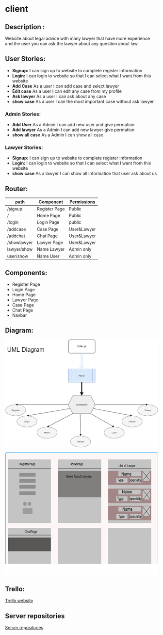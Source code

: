 # client

## Description :

Website about legal advice with many lawyer that have more experience and the user you can ask the lawyer about any question about law

## User Stories:

- **Signup:** I can sign up to website to complete register information
- **Login:** I can login to website so that I can select what I want from this website
- **Add Case** As a user I can add case and select lawyer
- **ُEdit case** As a user I can edit any case from my profile
- **Ask lawyer** As a user I can ask about any case
- **show case** As a user I can the most important case without ask lawyer

### Admin Stories:

- **Add User** As a Admin I can add new user and give permation
- **Add lawyer** As a Admin I can add new lawyer give permation
- **show all case** As a Admin I can show all case

### Lawyer Stories:

- **Signup:** I can sign up to website to complete register information
- **Login:** I can login to website so that I can select what I want from this website
- **show case** As a lawyer I can show all information that user ask about us

## Router:

| path        | Component     | Permissions |
| ----------- | ------------- | ----------- |
| /signup     | Register Page | Public      |
| /           | Home Page     | Public      |
| /login      | Login Page    | public      |
| /addcase    | Case Page     | User&Lawyer |
| /addchat    | Chat Page     | User&Lawyer |
| /showlawyer | Lawyer Page   | User&Lawyer |
| lawyer/show | Name Lawyer   | Admin only  |
| user/show   | Name User     | Admin only  |

## Components:
* Register Page 
* Login Page 
* Home Page
* Lawyer Page
* Case Page
* Chat Page
* Navbar


## Diagram:

![UML Diagrm](https://github.com/MP-Project-Mohammed-Ali/client/blob/main/diagram/UML%20Diagram%20F.png)

![WireFrame](https://github.com/MP-Project-Mohammed-Ali/client/blob/main/diagram/wireframe.png)

## Trello:
[Trello website](https://trello.com/b/wgen9s3X/mp-project-mohammed-ali)

## Server repositories
[Server repositories](https://github.com/MP-Project-Mohammed-Ali/server)
